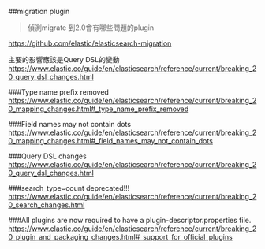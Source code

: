 ##migration plugin
>偵測migrate 到2.0會有哪些問題的plugin

https://github.com/elastic/elasticsearch-migration

主要的影響應該是Query DSL的變動
https://www.elastic.co/guide/en/elasticsearch/reference/current/breaking_20_query_dsl_changes.html

###Type name prefix removed
https://www.elastic.co/guide/en/elasticsearch/reference/current/breaking_20_mapping_changes.html#_type_name_prefix_removed

###Field names may not contain dots
https://www.elastic.co/guide/en/elasticsearch/reference/current/breaking_20_mapping_changes.html#_field_names_may_not_contain_dots

###Query DSL changes
https://www.elastic.co/guide/en/elasticsearch/reference/current/breaking_20_query_dsl_changes.html

###search_type=count deprecated!!!
https://www.elastic.co/guide/en/elasticsearch/reference/current/breaking_20_search_changes.html

###All plugins are now required to have a plugin-descriptor.properties file. 
https://www.elastic.co/guide/en/elasticsearch/reference/current/breaking_20_plugin_and_packaging_changes.html#_support_for_official_plugins